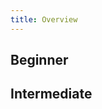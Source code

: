 ```yaml
---
title: Overview
---
```


## Beginner

<TutorialWideCard title="Database Change Management with MySQL" url="/blog/database-change-management-with-mysql" date="2023/04/23" logos="aurora"></TutorialWideCard>

<TutorialWideCard title="Database Change Management using Bytebase Cloud" url="/blog/database-change-management-using-bytebase-cloud" date="2023/04/17" logos="aurora"></TutorialWideCard>

<TutorialWideCard title="Database Change Management with Redis" url="/blog/database-change-management-with-redis" date="2023/04/14" logos="redis"></TutorialWideCard>

<TutorialWideCard title="Database Change Management with MongoDB" url="/blog/database-change-management-with-mongodb" date="2023/03/21" logos="mongodb"></TutorialWideCard>

<TutorialWideCard title="Database Change Management with Amazon Aurora" url="/blog/database-change-management-with-amazon-aurora" date="2023/03/09" logos="aurora"></TutorialWideCard>

<TutorialWideCard title="Database Change Management with PostgreSQL" url="/blog/database-change-management-with-postgresql" date="2023/02/14" logos="postgres"></TutorialWideCard>

<TutorialWideCard title="Database Change Management with TiDB" url="/blog/database-change-management-with-tidb" date="2023/01/03" logos="tidb"></TutorialWideCard>

<TutorialWideCard title="Database Change Management with Snowflake" url="/blog/database-change-management-with-snowflake" date="2022/12/22" logos="snowflake"></TutorialWideCard>

<TutorialWideCard title="How to Synchronize Database Schemas" url="/blog/how-to-synchronize-database-schemas" date="2022/11/24"></TutorialWideCard>

## Intermediate

<TutorialCardsWrapper>

<TutorialTallCard title="Database Change Management with GitHub using Bytebase Cloud" url="/blog/database-change-management-with-github-using-bytebase-cloud" logos="aurora,github" date="2023/04/17"></TutorialTallCard>

<TutorialTallCard title="Database Change Management with Redis and GitHub" url="/blog/database-change-management-with-redis-and-github" logos="redis,github" date="2023/04/14"></TutorialTallCard>

<TutorialTallCard title="Database Change Management with MongoDB and GitHub" url="/blog/database-change-management-with-mongodb-and-github" logos="mongodb,github" date="2023/03/22"></TutorialTallCard>

<TutorialTallCard title="Database Change Management with Amazon Aurora and GitHub" url="/blog/database-change-management-with-amazon-aurora-and-github" logos="aurora,github" date="2023/03/10"></TutorialTallCard>

<TutorialTallCard title="Database Change Management with ClickHouse and GitHub" url="/blog/database-change-management-with-clickhouse-and-github" logos="clickhouse,github" date="2023/03/02"></TutorialTallCard>

<TutorialTallCard title="Database Change Management with PostgreSQL and GitHub" url="/blog/database-change-management-with-postgresql-and-github" logos="postgres,github" date="2023/02/16"></TutorialTallCard>

<TutorialTallCard title="Database Change Management with MySQL and GitHub" url="/blog/database-change-management-with-mysql-and-github" logos="aurora,github" date="2023/02/08"></TutorialTallCard>

<TutorialTallCard title="Manage Databases in Bytebase with Terraform" url="/blog/manage-databases-in-bytebase-with-terraform" logos="terraform" date="2023/01/16"></TutorialTallCard>

<TutorialTallCard title="How to Configure Database Access Control and Data Anonymization for Developer" url="/blog/how-to-configure-database-access-control-and-data-anonymization-for-developer" date="2023/01/05"></TutorialTallCard>

<TutorialTallCard title="Database Change Management with TiDB and GitHub" url="/blog/database-change-management-with-tidb-and-github" logos="tidb,github" date="2023/01/04"></TutorialTallCard>

<TutorialTallCard title="How to Setup Database CI/CD with GitHub, Part 3: Put Them Together" url="/blog/github-database-cicd-part-3-put-them-together" logos="github" date="2022/09/09"></TutorialTallCard>

<TutorialTallCard title="How to Setup Database CI/CD with GitHub, Part 2: GitHub.com Database GitOps" url="/blog/github-database-cicd-part-2-github-database-gitops" logos="github" date="2022/09/06"></TutorialTallCard>

<TutorialTallCard title="How to Setup Database CI/CD with GitHub, Part 1: Enable SQL Review with GitHub Actions" url="/blog/github-database-cicd-part-1-sql-review-github-actions" logos="github" date="2022/09/02"></TutorialTallCard>

<TutorialTallCard title="Database Change Management with Snowflake and GitHub" url="/blog/database-change-management-with-snowflake-and-github" logos="snowflake,github" date="2022/12/26"></TutorialTallCard>

<TutorialTallCard title="How to integrate SQL Review into Your GitLab or GitHub CI/CD" url="/blog/how-to-integrate-sql-review-into-gitlab-github-ci" logos="github,gitlab" date="2022/12/02"></TutorialTallCard>

<TutorialTallCard title="The Database CI/CD Best Practice with GitHub" url="/blog/database-cicd-best-practice-with-github" logos="github" date="2022/08/31"></TutorialTallCard>

</TutorialCardsWrapper>
